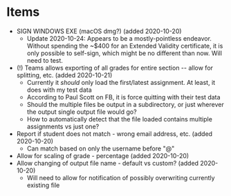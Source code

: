 # Items
* SIGN WINDOWS EXE (macOS dmg?) (added 2020-10-20)
    * Update 2020-10-24: Appears to be a mostly-pointless endeavor. Without spending the ~$400 for an Extended Validity certificate, it is only possible to self-sign, which might be no different than now. Will need to test.
* (!) Teams allows exporting of all grades for entire section -- allow for splitting, etc. (added 2020-10-21)
    * Currently it _should_ only load the first/latest assignment. At least, it does with my test data
    * According to Paul Scott on FB, it is force quitting with their test data
    * Should the multiple files be output in a subdirectory, or just wherever the output single output file would go?
    * How to automatically detect that the file loaded contains multiple assignments vs just one?
* Report if student does not match - wrong email address, etc. (added 2020-10-20)
    * Can match based on only the username before "@"
* Allow for scaling of grade - percentage (added 2020-10-20)
* Allow changing of output file name - default vs custom? (added 2020-10-20)
    * Will need to allow for notification of possibly overwriting currently existing file

